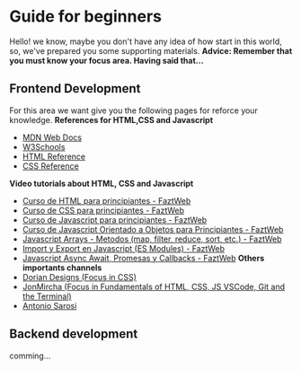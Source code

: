 # Guide for beginners
Hello! we know, maybe you don't have any idea of how start in this world, so, we've prepared you some supporting materials.
**Advice: Remember that you must know your focus area. Having said that...**

## Frontend Development
For this area we want give you the following pages for reforce your knowledge.
**References for HTML,CSS and Javascript**
 - [MDN Web Docs](https://developer.mozilla.org/es/)
 - [W3Schools](https://www.w3schools.com/)
 - [HTML Reference](https://htmlreference.io/)
 - [CSS Reference](https://cssreference.io/)

**Video tutorials about HTML, CSS and Javascript**

 - [Curso de HTML para principiantes - FaztWeb](https://youtu.be/rbuYtrNUxg4)
 -  [Curso de CSS para principiantes - FaztWeb](https://youtu.be/W6GTDfrWjXs)
 - [Curso de Javascript para principiantes - FaztWeb](https://youtu.be/RqQ1d1qEWlE)
 - [Curso de Javascript Orientado a Objetos para Principiantes - FaztWeb](https://youtu.be/N_t1A39IB_8)
- [Javascript Arrays - Metodos (map, filter, reduce, sort, etc.) - FaztWeb](https://youtu.be/qqR1enOceVg)
- [Import y Export en Javascript (ES Modules) - FaztWeb](https://youtu.be/0t-Le4kdaMg)
- [Javascript Async Await, Promesas y Callbacks - FaztWeb](https://youtu.be/Q3HtXuDEy5s)
**Others importants channels**
- [Dorian Designs (Focus in CSS)](https://www.youtube.com/c/DorianDesings)
- [JonMircha (Focus in Fundamentals of HTML, CSS, JS VSCode, Git and the Terminal)](https://www.youtube.com/c/jonmircha)
-  [Antonio Sarosi](https://www.youtube.com/c/AntonioSarosi)

## Backend development
comming...
